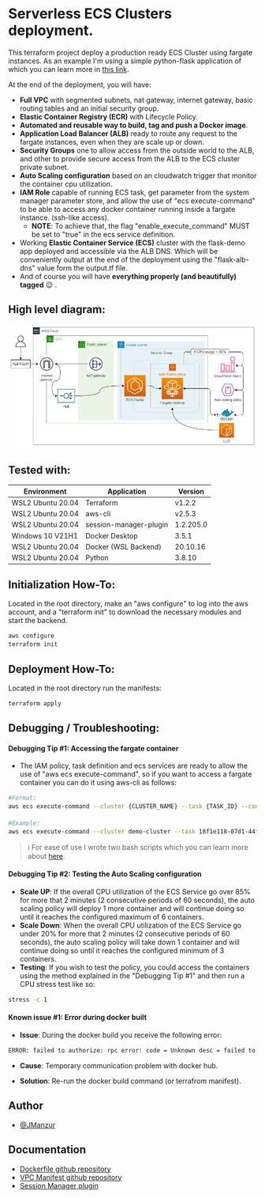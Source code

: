 
# Serverless ECS Clusters deployment.

This terraform project deploy a production ready ECS Cluster using fargate instances. As an example I'm using a simple python-flask application of which you can learn more in [this link](https://github.com/JManzur/flask-demo).

At the end of the deployment, you will have:
- **Full VPC** with segmented subnets, nat gateway, internet gateway, basic routing tables and an initial security group.
- **Elastic Container Registry (ECR)** with Lifecycle Policy.
- **Automated and reusable way to build, tag and push a Docker image**.
- **Application Load Balancer (ALB)** ready to route any request to the fargate instances, even when they are scale up or down.
- **Security Groups** one to allow access from the outside world to the ALB, and other to provide secure access from the ALB to the ECS cluster private subnet.
- **Auto Scaling configuration** based on an cloudwatch trigger that monitor the container cpu utilization. 
- **IAM Role** capable of running ECS task, get parameter from the system manager parameter store, and allow the use of "ecs execute-command" to be able to access any docker container running inside a fargate instance. (ssh-like access). 
    - **NOTE**: To achieve that, the flag "enable_execute_command" MUST be set to "true" in the ecs service definition.
- Working **Elastic Container Service (ECS)** cluster with the flask-demo app deployed and accessible via the ALB DNS. Which will be conveniently output at the end of the deployment using the "flask-alb-dns" value form the output.tf file.
- And of course you will have **everything properly (and beautifully) tagged** :wink: .

## High level diagram:

![App Screenshot](./images/demo-ecs.drawio.png)

## Tested with: 

| Environment | Application | Version  |
| ----------------- |-----------|---------|
| WSL2 Ubuntu 20.04 | Terraform | v1.2.2  |
| WSL2 Ubuntu 20.04 | aws-cli | v2.5.3 |
| WSL2 Ubuntu 20.04 | session-manager-plugin | 1.2.205.0 |
| Windows 10 V21H1 | Docker Desktop | 3.5.1 |
| WSL2 Ubuntu 20.04 | Docker (WSL Backend) | 20.10.16  |
| WSL2 Ubuntu 20.04 | Python | 3.8.10 |

## Initialization How-To:

Located in the root directory, make an "aws configure" to log into the aws account, and a "terraform init" to download the necessary modules and start the backend. 

```bash
aws configure
terraform init
```

## Deployment How-To:

Located in the root directory run the manifests:

```bash
terraform apply
```

## Debugging / Troubleshooting:

#### **Debugging Tip #1**: Accessing the fargate container
 - The IAM policy, task definition and ecs services are ready to allow the use of "aws ecs execute-command", so if you want to access a fargate container you can do it using aws-cli as follows:

```bash
#Format:
aws ecs execute-command --cluster {CLUSTER_NAME} --task {TASK_ID} --container {CONTAINER_NAME} --command "/bin/bash" --interactive --region {REGION} --profile {PROFILE}

#Example:
aws ecs execute-command --cluster demo-cluster --task 18f1e118-07d1-44f2-ad61-37d35d70e145 --container demo_flask_app --command "/bin/bash" --interactive --region us-east-1 --profile SomeProfile
```

> :information_source: For ease of use I wrote two bash scripts which you can learn more about [here](https://github.com/JManzur/ecs-deploy/tree/main/scripts).

#### **Debugging Tip #2**: Testing the Auto Scaling configuration
- **Scale UP**: If the overall CPU utilization of the ECS Service go over 85% for more that 2 minutes (2 consecutive periods of 60 seconds), the auto scaling policy will deploy 1 more container and will continue doing so until it reaches the configured maximum of 6 containers. 
- **Scale Down**: When the overall CPU utilization of the ECS Service go under 20% for more that 2 minutes (2 consecutive periods of 60 seconds), the auto scaling policy will take down 1 container and will continue doing so until it reaches the configured minimum of 3 containers.
- **Testing**: If you wish to test the policy, you could access the containers using the method explained in the "Debugging Tip #1"  and then run a CPU stress test like so:

```bash
stress -c 1
```

#### **Known issue #1**: Error during docker built
 - **Issue**: During the docker build you receive the following error:

```bash
ERROR: failed to authorize: rpc error: code = Unknown desc = failed to fetch oauth token: │ unexpected status: 400 Bad Request
```

- **Cause**: Temporary communication problem with docker hub.

- **Solution**: Re-run the docker build command (or terrafrom manifest).

## Author

- [@JManzur](https://jmanzur.com)

## Documentation

- [Dockerfile github repository](https://github.com/JManzur/flask-demo)
- [VPC Manifest github repository](https://github.com/JManzur/demo-vpc)
- [Session Manager plugin](https://docs.aws.amazon.com/systems-manager/latest/userguide/session-manager-working-with-install-plugin.html)
